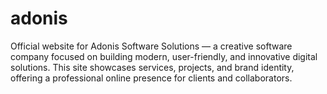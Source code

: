 # adonis
Official website for Adonis Software Solutions — a creative software company focused on building modern, user-friendly, and innovative digital solutions. This site showcases services, projects, and brand identity, offering a professional online presence for clients and collaborators.
